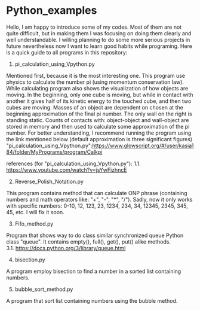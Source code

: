 # Python_examples
Hello,
I am happy to introduce some of my codes. Most of them are not quite difficult, but in making them I was focusing on doing them clearly and well understandable. I willing planning to do some more serious projects in future nevertheless now I want to learn good habits while programing. Here is a quick guide to all programs in this repository:

1. pi_calculation_using_Vpython.py 

Mentioned first, because it is the most interesting one. This program use physics to calculate the number pi (using momentum conservation law). While calculating program also shows the visualization of how objects are moving. In the beginning, only one cube is moving, but while in contact with another it gives half of its kinetic energy to the touched cube, and then two cubes are moving. Masses of an object are dependent on chosen at the beginning approximation of the final pi number. The only wall on the right is standing static. Counts of contacts with: object-object and wall-object are stored in memory and then used to calculate some approximation of the pi number. For better understanding, I recommend running the program using the link mentioned below (default approximation is three significant figures)
"pi_calculation_using_Vpython.py":https://www.glowscript.org/#/user/kasia184/folder/MyPrograms/program/Calkpi

references (for "pi_calculation_using_Vpython.py"): 
1.1. https://www.youtube.com/watch?v=jsYwFizhncE

2. Reverse_Polish_Notation.py 

This program contains method that can calculate ONP phrase (containing numbers and math operators like: "+", "-", "*", "/"). Sadly, now it only works with specific numbers: 0-10, 12, 123, 23, 1234, 234, 34, 12345, 2345, 345, 45, etc. I will fix it soon.

3. Fifo_method.py

Program that shows way to do class similar synchronized queue Python class "queue". It contains empty(), full(), get(), put() alike methods. 3.1. https://docs.python.org/3/library/queue.html

4.  bisection.py

A program employ bisection to find a number in a sorted list containing numbers.

5. bubble_sort_method.py

A program that sort list containing numbers using the bubble method.

